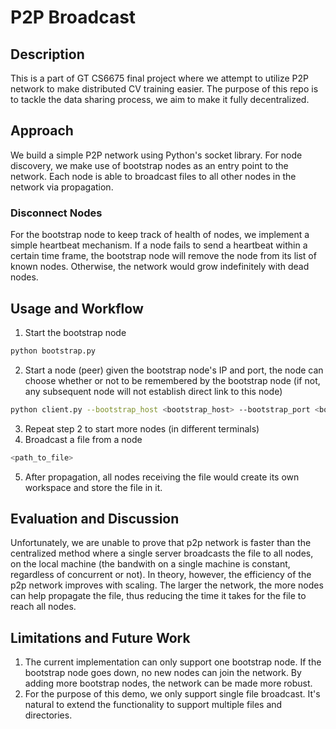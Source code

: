 # P2P Broadcast

## Description
This is a part of GT CS6675 final project where we attempt to utilize P2P network to make distributed CV training easier. The purpose of this repo is to tackle the data sharing process, we aim to make it fully decentralized.

## Approach
We build a simple P2P network using Python's socket library. For node discovery, we make use of bootstrap nodes as an entry point to the network. Each node is able to broadcast files to all other nodes in the network via propagation.

### Disconnect Nodes
For the bootstrap node to keep track of health of nodes, we implement a simple heartbeat mechanism. If a node fails to send a heartbeat within a certain time frame, the bootstrap node will remove the node from its list of known nodes. Otherwise, the network would grow indefinitely with dead nodes.

## Usage and Workflow
1. Start the bootstrap node
```bash
python bootstrap.py
```
2. Start a node (peer) given the bootstrap node's IP and port, the node can choose whether or not to be remembered by the bootstrap node (if not, any subsequent node will not establish direct link to this node)
```bash
python client.py --bootstrap_host <bootstrap_host> --bootstrap_port <bootstrap_port> --join_bootstrap
```
3. Repeat step 2 to start more nodes (in different terminals)
4. Broadcast a file from a node
```bash
<path_to_file>
```
5. After propagation, all nodes receiving the file would create its own workspace and store the file in it.
   
## Evaluation and Discussion
Unfortunately, we are unable to prove that p2p network is faster than the centralized method where a single server broadcasts the file to all nodes, on the local machine (the bandwith on a single machine is constant, regardless of concurrent or not). In theory, however, the efficiency of the p2p network improves with scaling. The larger the network, the more nodes can help propagate the file, thus reducing the time it takes for the file to reach all nodes.

## Limitations and Future Work
1. The current implementation can only support one bootstrap node. If the bootstrap node goes down, no new nodes can join the network. By adding more bootstrap nodes, the network can be made more robust.
2. For the purpose of this demo, we only support single file broadcast. It's natural to extend the functionality to support multiple files and directories.